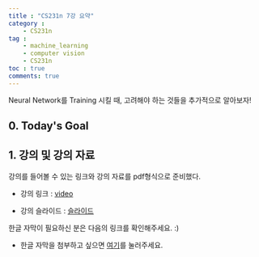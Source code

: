 ```yaml
---
title : "CS231n 7강 요약"
category :
    - CS231n
tag :
    - machine_learning
    - computer vision
    - CS231n
toc : true
comments: true
---
```



Neural Network를 Training 시킬 때, 고려해야 하는 것들을 추가적으로 알아보자!

## 0. Today's Goal


## 1. 강의 및 강의 자료

강의를 들어볼 수 있는 링크와 강의 자료를 pdf형식으로 준비했다.

- 강의 링크 : [video](https://www.youtube.com/watch?v=_JB0AO7QxSA&list=PL3FW7Lu3i5JvHM8ljYj-zLfQRF3EO8sYv&index=7)

- 강의 슬라이드 : [슬라이드](https://github.com/Taeyoung96/Taeyoung96.github.io/files/5017482/cs231n_2017_lecture7.pdf)

한글 자막이 필요하신 분은 다음의 링크를 확인해주세요. :)

- 한글 자막을 첨부하고 싶으면 [여기](https://github.com/visionNoob/CS231N_17_KOR_SUB)를 눌러주세요.

